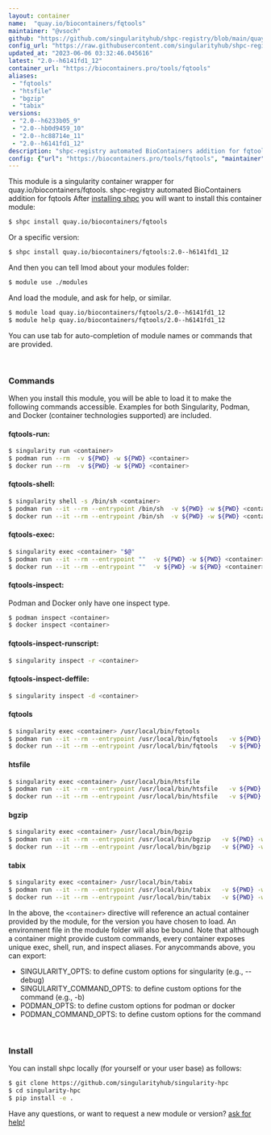 ```yaml
---
layout: container
name:  "quay.io/biocontainers/fqtools"
maintainer: "@vsoch"
github: "https://github.com/singularityhub/shpc-registry/blob/main/quay.io/biocontainers/fqtools/container.yaml"
config_url: "https://raw.githubusercontent.com/singularityhub/shpc-registry/main/quay.io/biocontainers/fqtools/container.yaml"
updated_at: "2023-06-06 03:32:46.045616"
latest: "2.0--h6141fd1_12"
container_url: "https://biocontainers.pro/tools/fqtools"
aliases:
 - "fqtools"
 - "htsfile"
 - "bgzip"
 - "tabix"
versions:
 - "2.0--h6233b05_9"
 - "2.0--hb0d9459_10"
 - "2.0--hc88714e_11"
 - "2.0--h6141fd1_12"
description: "shpc-registry automated BioContainers addition for fqtools"
config: {"url": "https://biocontainers.pro/tools/fqtools", "maintainer": "@vsoch", "description": "shpc-registry automated BioContainers addition for fqtools", "latest": {"2.0--h6141fd1_12": "sha256:4dd3e5cd351498433db5ea6f7e369e91e21dc518c8ef06a9c864e35c52cb111b"}, "tags": {"2.0--h6233b05_9": "sha256:63710e23819216691604b249a89cb54957d02ec0446b458c6964fc5d4e87e0eb", "2.0--hb0d9459_10": "sha256:390708c9dca3cd02d36f6acde16bed1699b405c4a4de6680aa85eba74b1d7b8d", "2.0--hc88714e_11": "sha256:35f340a42e631f8bf049cb222bcbb66cd70746ae20d1546d17fb26ab7bab57c9", "2.0--h6141fd1_12": "sha256:4dd3e5cd351498433db5ea6f7e369e91e21dc518c8ef06a9c864e35c52cb111b"}, "docker": "quay.io/biocontainers/fqtools", "aliases": {"fqtools": "/usr/local/bin/fqtools", "htsfile": "/usr/local/bin/htsfile", "bgzip": "/usr/local/bin/bgzip", "tabix": "/usr/local/bin/tabix"}}
---
```


This module is a singularity container wrapper for quay.io/biocontainers/fqtools.
shpc-registry automated BioContainers addition for fqtools
After [installing shpc](#install) you will want to install this container module:


```bash
$ shpc install quay.io/biocontainers/fqtools
```

Or a specific version:

```bash
$ shpc install quay.io/biocontainers/fqtools:2.0--h6141fd1_12
```

And then you can tell lmod about your modules folder:

```bash
$ module use ./modules
```

And load the module, and ask for help, or similar.

```bash
$ module load quay.io/biocontainers/fqtools/2.0--h6141fd1_12
$ module help quay.io/biocontainers/fqtools/2.0--h6141fd1_12
```

You can use tab for auto-completion of module names or commands that are provided.

<br>

### Commands

When you install this module, you will be able to load it to make the following commands accessible.
Examples for both Singularity, Podman, and Docker (container technologies supported) are included.

#### fqtools-run:

```bash
$ singularity run <container>
$ podman run --rm  -v ${PWD} -w ${PWD} <container>
$ docker run --rm  -v ${PWD} -w ${PWD} <container>
```

#### fqtools-shell:

```bash
$ singularity shell -s /bin/sh <container>
$ podman run --it --rm --entrypoint /bin/sh  -v ${PWD} -w ${PWD} <container>
$ docker run --it --rm --entrypoint /bin/sh  -v ${PWD} -w ${PWD} <container>
```

#### fqtools-exec:

```bash
$ singularity exec <container> "$@"
$ podman run --it --rm --entrypoint ""  -v ${PWD} -w ${PWD} <container> "$@"
$ docker run --it --rm --entrypoint ""  -v ${PWD} -w ${PWD} <container> "$@"
```

#### fqtools-inspect:

Podman and Docker only have one inspect type.

```bash
$ podman inspect <container>
$ docker inspect <container>
```

#### fqtools-inspect-runscript:

```bash
$ singularity inspect -r <container>
```

#### fqtools-inspect-deffile:

```bash
$ singularity inspect -d <container>
```


#### fqtools

```bash
$ singularity exec <container> /usr/local/bin/fqtools
$ podman run --it --rm --entrypoint /usr/local/bin/fqtools   -v ${PWD} -w ${PWD} <container> -c " $@"
$ docker run --it --rm --entrypoint /usr/local/bin/fqtools   -v ${PWD} -w ${PWD} <container> -c " $@"
```


#### htsfile

```bash
$ singularity exec <container> /usr/local/bin/htsfile
$ podman run --it --rm --entrypoint /usr/local/bin/htsfile   -v ${PWD} -w ${PWD} <container> -c " $@"
$ docker run --it --rm --entrypoint /usr/local/bin/htsfile   -v ${PWD} -w ${PWD} <container> -c " $@"
```


#### bgzip

```bash
$ singularity exec <container> /usr/local/bin/bgzip
$ podman run --it --rm --entrypoint /usr/local/bin/bgzip   -v ${PWD} -w ${PWD} <container> -c " $@"
$ docker run --it --rm --entrypoint /usr/local/bin/bgzip   -v ${PWD} -w ${PWD} <container> -c " $@"
```


#### tabix

```bash
$ singularity exec <container> /usr/local/bin/tabix
$ podman run --it --rm --entrypoint /usr/local/bin/tabix   -v ${PWD} -w ${PWD} <container> -c " $@"
$ docker run --it --rm --entrypoint /usr/local/bin/tabix   -v ${PWD} -w ${PWD} <container> -c " $@"
```



In the above, the `<container>` directive will reference an actual container provided
by the module, for the version you have chosen to load. An environment file in the
module folder will also be bound. Note that although a container
might provide custom commands, every container exposes unique exec, shell, run, and
inspect aliases. For anycommands above, you can export:

 - SINGULARITY_OPTS: to define custom options for singularity (e.g., --debug)
 - SINGULARITY_COMMAND_OPTS: to define custom options for the command (e.g., -b)
 - PODMAN_OPTS: to define custom options for podman or docker
 - PODMAN_COMMAND_OPTS: to define custom options for the command

<br>

### Install

You can install shpc locally (for yourself or your user base) as follows:

```bash
$ git clone https://github.com/singularityhub/singularity-hpc
$ cd singularity-hpc
$ pip install -e .
```

Have any questions, or want to request a new module or version? [ask for help!](https://github.com/singularityhub/singularity-hpc/issues)